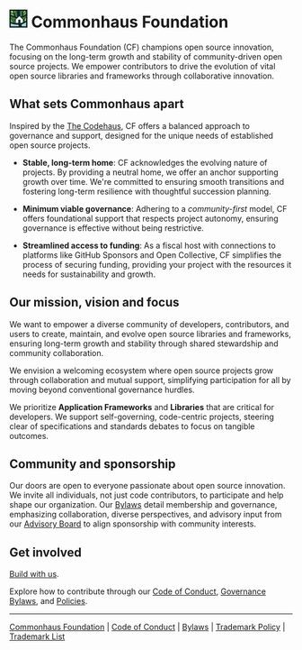 # <img src=".github/CF_icon_default.svg" alt="" width="32" height="32"> Commonhaus Foundation

The Commonhaus Foundation (CF) champions open source innovation, focusing on the long-term growth and stability of  community-driven open source projects.
We empower contributors to drive the evolution of vital open source libraries and frameworks through collaborative innovation.

## What sets Commonhaus apart

Inspired by the [The Codehaus][codehaus], CF offers a balanced approach to governance and support, designed for the unique needs of established open source projects.

- **Stable, long-term home**: CF acknowledges the evolving nature of projects. By providing a neutral home, we offer an anchor supporting growth over time. We're committed to ensuring smooth transitions and fostering long-term resilience with thoughtful succession planning.

- **Minimum viable governance**: Adhering to a *community-first* model, CF offers foundational support that respects project autonomy, ensuring governance is effective without being restrictive.

- **Streamlined access to funding**: As a fiscal host with connections to platforms like GitHub Sponsors and Open Collective, CF simplifies the process of securing funding, providing your project with the resources it needs for sustainability and growth.

## Our mission, vision and focus

We want to empower a diverse community of developers, contributors, and users to create, maintain, and evolve open source libraries and frameworks, ensuring long-term growth and stability through shared stewardship and community collaboration.

We envision a welcoming ecosystem where open source projects grow through collaboration and mutual support, simplifying participation for all by moving beyond conventional governance hurdles.

We prioritize **Application Frameworks** and **Libraries** that are critical for developers. We support self-governing, code-centric projects, steering clear of specifications and standards debates to focus on tangible outcomes.

## Community and sponsorship

Our doors are open to everyone passionate about open source innovation. We invite all individuals, not just code contributors, to participate and help shape our organization. Our [Bylaws][] detail membership and governance, emphasizing collaboration, diverse perspectives, and advisory input from our [Advisory Board][cfab] to align sponsorship with community interests.

## Get involved

[Build with us][community].

Explore how to contribute through our [Code of Conduct](CODE_OF_CONDUCT.md), [Governance Bylaws][Bylaws], and [Policies][].

[codehaus]: https://www.infoworld.com/article/2892227/codehaus-the-once-great-house-of-code-has-fallen.html
[Bylaws]: bylaws/1-preface.md
[cfab]: bylaws/5-cf-advisory-board.md
[Policies]: policies/README.md
[community]: COMMUNICATION.md

---

[Commonhaus Foundation](https://www.commonhaus.org) |
[Code of Conduct](https://www.commonhaus.org/policies/code-of-conduct/) |
[Bylaws](https://www.commonhaus.org/bylaws/) |
[Trademark Policy](https://www.commonhaus.org/policies/trademark-policy/) |
[Trademark List](https://www.commonhaus.org/trademarks/)
